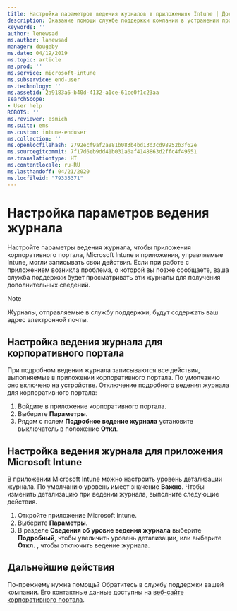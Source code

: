 ```yaml
---
title: Настройка параметров ведения журналов в приложениях Intune | Документация Майкрософт
description: Оказание помощи службе поддержки компании в устранении проблем с устройством с помощью подробного ведения журналов
keywords: ''
author: lenewsad
ms.author: lanewsad
manager: dougeby
ms.date: 04/19/2019
ms.topic: article
ms.prod: ''
ms.service: microsoft-intune
ms.subservice: end-user
ms.technology: ''
ms.assetid: 2a9183a6-b40d-4132-a1ce-61ce0f1c23aa
searchScope:
- User help
ROBOTS: ''
ms.reviewer: esmich
ms.suite: ems
ms.custom: intune-enduser
ms.collection: ''
ms.openlocfilehash: 2792ecf9af2a881b083b4bd13d3cd98952b3f62e
ms.sourcegitcommit: 7f17d6eb9dd41b031a6af4148863d2ffc4f49551
ms.translationtype: HT
ms.contentlocale: ru-RU
ms.lasthandoff: 04/21/2020
ms.locfileid: "79335371"
---
```

# <a name="configure-logging-settings"></a>Настройка параметров ведения журнала

Настройте параметры ведения журнала, чтобы приложения корпоративного портала, Microsoft Intune и приложения, управляемые Intune, могли записывать свои действия. Если при работе с приложением возникла проблема, о которой вы позже сообщаете, ваша служба поддержки будет просматривать эти журналы для получения дополнительных сведений. 

> [!NOTE]
> Журналы, отправляемые в службу поддержки, будут содержать ваш адрес электронной почты.  

## <a name="configure-company-portal-logging"></a>Настройка ведения журнала для корпоративного портала
При подробном ведении журнала записываются все действия, выполняемые в приложении корпоративного портала. По умолчанию оно включено на устройстве. Отключение подробного ведения журнала для корпоративного портала:  

1. Войдите в приложение корпоративного портала.
2. Выберите **Параметры**.
3. Рядом с полем **Подробное ведение журнала** установите выключатель в положение **Откл**.

## <a name="configure-microsoft-intune-app-logging"></a>Настройка ведения журнала для приложения Microsoft Intune
В приложении Microsoft Intune можно настроить уровень детализации журнала. По умолчанию уровень имеет значение **Важно**. Чтобы изменить детализацию при ведении журнала, выполните следующие действия.  

1. Откройте приложение Microsoft Intune.  
2. Выберите **Параметры**.  
3. В разделе **Сведения об уровне ведения журнала** выберите **Подробный**, чтобы увеличить уровень детализации, или выберите **Откл.** , чтобы отключить ведение журнала.  

## <a name="next-steps"></a>Дальнейшие действия  

По-прежнему нужна помощь? Обратитесь в службу поддержки вашей компании. Его контактные данные доступны на [веб-сайте корпоративного портала](https://go.microsoft.com/fwlink/?linkid=2010980).  
